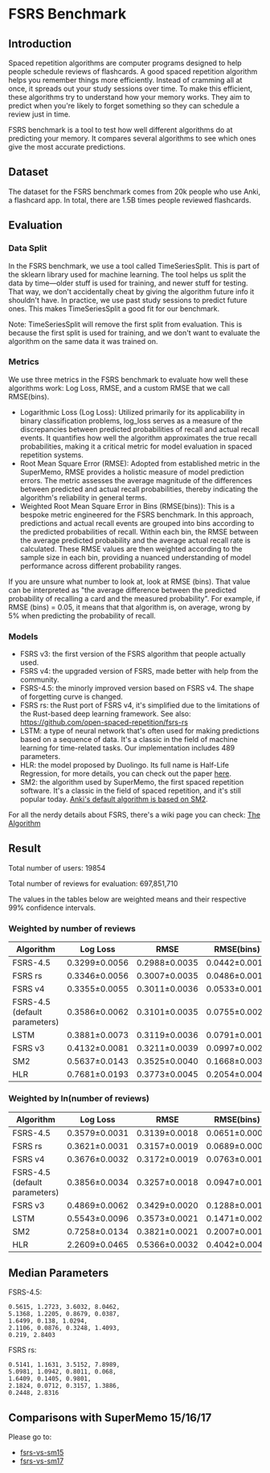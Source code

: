 # FSRS Benchmark

## Introduction

Spaced repetition algorithms are computer programs designed to help people schedule reviews of flashcards. A good spaced repetition algorithm helps you remember things more efficiently. Instead of cramming all at once, it spreads out your study sessions over time. To make this efficient, these algorithms try to understand how your memory works. They aim to predict when you're likely to forget something so they can schedule a review just in time.

FSRS benchmark is a tool to test how well different algorithms do at predicting your memory. It compares several algorithms to see which ones give the most accurate predictions.

## Dataset

The dataset for the FSRS benchmark comes from 20k people who use Anki, a flashcard app. In total, there are 1.5B times people reviewed flashcards.

## Evaluation

### Data Split

In the FSRS benchmark, we use a tool called TimeSeriesSplit. This is part of the sklearn library used for machine learning. The tool helps us split the data by time—older stuff is used for training, and newer stuff for testing. That way, we don't accidentally cheat by giving the algorithm future info it shouldn't have. In practice, we use past study sessions to predict future ones. This makes TimeSeriesSplit a good fit for our benchmark.

Note: TimeSeriesSplit will remove the first split from evaluation. This is because the first split is used for training, and we don't want to evaluate the algorithm on the same data it was trained on.

### Metrics

We use three metrics in the FSRS benchmark to evaluate how well these algorithms work: Log Loss, RMSE, and a custom RMSE that we call RMSE(bins).

- Logarithmic Loss (Log Loss): Utilized primarily for its applicability in binary classification problems, log_loss serves as a measure of the discrepancies between predicted probabilities of recall and actual recall events. It quantifies how well the algorithm approximates the true recall probabilities, making it a critical metric for model evaluation in spaced repetition systems.
- Root Mean Square Error (RMSE): Adopted from established metric in the SuperMemo, RMSE provides a holistic measure of model prediction errors. The metric assesses the average magnitude of the differences between predicted and actual recall probabilities, thereby indicating the algorithm's reliability in general terms.
- Weighted Root Mean Square Error in Bins (RMSE(bins)): This is a bespoke metric engineered for the FSRS benchmark. In this approach, predictions and actual recall events are grouped into bins according to the predicted probabilities of recall. Within each bin, the RMSE between the average predicted probability and the average actual recall rate is calculated. These RMSE values are then weighted according to the sample size in each bin, providing a nuanced understanding of model performance across different probability ranges.

If you are unsure what number to look at, look at RMSE (bins). That value can be interpreted as "the average difference between the predicted probability of recalling a card and the measured probability". For example, if RMSE (bins) = 0.05, it means that that algorithm is, on average, wrong by 5% when predicting the probability of recall.

### Models

- FSRS v3: the first version of the FSRS algorithm that people actually used.
- FSRS v4: the upgraded version of FSRS, made better with help from the community.
- FSRS-4.5: the minorly improved version based on FSRS v4. The shape of forgetting curve is changed.
- FSRS rs: the Rust port of FSRS v4, it's simplified due to the limitations of the Rust-based deep learning framework. See also: https://github.com/open-spaced-repetition/fsrs-rs
- LSTM: a type of neural network that's often used for making predictions based on a sequence of data. It's a classic in the field of machine learning for time-related tasks. Our implementation includes 489 parameters.
- HLR: the model proposed by Duolingo. Its full name is Half-Life Regression, for more details, you can check out the paper [here](https://github.com/duolingo/halflife-regression).
- SM2: the algorithm used by SuperMemo, the first spaced repetition software. It's a classic in the field of spaced repetition, and it's still popular today. [Anki's default algorithm is based on SM2](https://faqs.ankiweb.net/what-spaced-repetition-algorithm.html).

For all the nerdy details about FSRS, there's a wiki page you can check: [The Algorithm](https://github.com/open-spaced-repetition/fsrs4anki/wiki/The-Algorithm)

## Result

Total number of users: 19854

Total number of reviews for evaluation: 697,851,710

The values in the tables below are weighted means and their respective 99% confidence intervals.

### Weighted by number of reviews

| Algorithm | Log Loss | RMSE | RMSE(bins) |
| --- | --- | --- | --- |
| FSRS-4.5 | 0.3299±0.0056 | 0.2988±0.0035 | 0.0442±0.0011 |
| FSRS rs | 0.3346±0.0056 | 0.3007±0.0035 | 0.0486±0.0015 |
| FSRS v4 | 0.3355±0.0055 | 0.3011±0.0036 | 0.0533±0.0015 |
| FSRS-4.5 (default parameters) | 0.3586±0.0062 | 0.3101±0.0035 | 0.0755±0.0020 |
| LSTM | 0.3881±0.0073 | 0.3119±0.0036 | 0.0791±0.0019 |
| FSRS v3 | 0.4132±0.0081 | 0.3211±0.0039 | 0.0997±0.0026 |
| SM2 | 0.5637±0.0143 | 0.3525±0.0040 | 0.1668±0.0031 |
| HLR | 0.7681±0.0193 | 0.3773±0.0045 | 0.2054±0.0048 |

### Weighted by ln(number of reviews)

| Algorithm | Log Loss | RMSE | RMSE(bins) |
| --- | --- | --- | --- |
| FSRS-4.5 | 0.3579±0.0031 | 0.3139±0.0018 | 0.0651±0.0008 |
| FSRS rs | 0.3621±0.0031 | 0.3157±0.0019 | 0.0689±0.0009 |
| FSRS v4 | 0.3676±0.0032 | 0.3172±0.0019 | 0.0763±0.0010 |
| FSRS-4.5 (default parameters) | 0.3856±0.0034 | 0.3257±0.0018 | 0.0947±0.0011 |
| FSRS v3 | 0.4869±0.0062 | 0.3429±0.0020 | 0.1288±0.0015 |
| LSTM | 0.5543±0.0096 | 0.3573±0.0021 | 0.1471±0.0020 |
| SM2 | 0.7258±0.0134 | 0.3821±0.0021 | 0.2007±0.0018 |
| HLR | 2.2609±0.0465 | 0.5366±0.0032 | 0.4042±0.0040 |

## Median Parameters

FSRS-4.5:

```
0.5615, 1.2723, 3.6032, 8.0462,
5.1368, 1.2205, 0.8679, 0.0387,
1.6499, 0.138, 1.0294,
2.1106, 0.0876, 0.3248, 1.4093,
0.219, 2.8403
```

FSRS rs:

```
0.5141, 1.1631, 3.5152, 7.8989,
5.0981, 1.0942, 0.8011, 0.068,
1.6409, 0.1405, 0.9801,
2.1824, 0.0712, 0.3157, 1.3886,
0.2448, 2.8316
```

## Comparisons with SuperMemo 15/16/17

Please go to:
- [fsrs-vs-sm15](https://github.com/open-spaced-repetition/fsrs-vs-sm15)
- [fsrs-vs-sm17](https://github.com/open-spaced-repetition/fsrs-vs-sm17)
